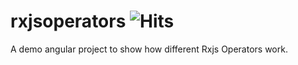 # rxjsoperators ![Hits](https://views.whatilearened.today/views/github/ahmadykhan555/rxjsoperators.svg)
A demo angular project to show how different Rxjs Operators work.
